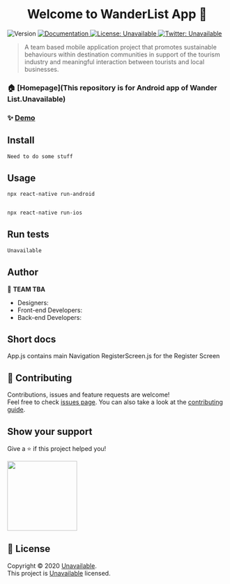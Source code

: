 <h1 align="center">Welcome to WanderList App 👋</h1>
<p>
  <img alt="Version" src="https://img.shields.io/badge/version-MVP 1.0-blue.svg?cacheSeconds=2592000" />
  <a href="Unavailable" target="_blank">
    <img alt="Documentation" src="https://img.shields.io/badge/documentation-yes-brightgreen.svg" />
  </a>
  <a href="Unavailable" target="_blank">
    <img alt="License: Unavailable" src="https://img.shields.io/badge/License-Unavailable-yellow.svg" />
  </a>
  <a href="https://twitter.com/Unavailable" target="_blank">
    <img alt="Twitter: Unavailable" src="https://img.shields.io/twitter/follow/Unavailable.svg?style=social" />
  </a>
</p>

> A team based mobile application project that promotes sustainable behaviours within destination communities in support of the tourism industry and meaningful interaction between tourists and local businesses.

### 🏠 [Homepage](This repository is for Android app of Wander List.Unavailable)

### ✨ [Demo](Unavailable)


## Install

```sh
Need to do some stuff
```

## Usage

```sh
npx react-native run-android


npx react-native run-ios


```

## Run tests

```sh
Unavailable
```

## Author

👤 **TEAM TBA**

* Designers: 
* Front-end Developers: 
* Back-end Developers:
<!-- [@Unavailable](https://twitter.com/Unavailable)
* Github: [@Unavailable](https://github.com/Unavailable)
* LinkedIn: [@Unavailable](https://linkedin.com/in/Unavailable) -->

## Short docs
App.js contains main Navigation
RegisterScreen.js for the Register Screen

## 🤝 Contributing

Contributions, issues and feature requests are welcome!<br />Feel free to check [issues page](Unavailable). You can also take a look at the [contributing guide](Unavailable).

## Show your support

Give a ⭐️ if this project helped you!

<a href="https://www.patreon.com/Unavailable">
  <img src="https://c5.patreon.com/external/logo/become_a_patron_button@2x.png" width="160">
</a>

## 📝 License

Copyright © 2020 [Unavailable](https://github.com/Unavailable).<br />
This project is [Unavailable](Unavailable) licensed.

